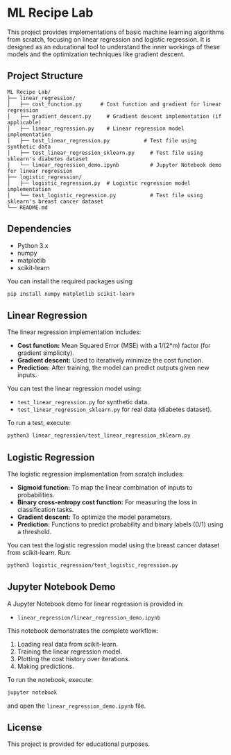 # ML Recipe Lab

This project provides implementations of basic machine learning algorithms from scratch, focusing on linear regression and logistic regression. It is designed as an educational tool to understand the inner workings of these models and the optimization techniques like gradient descent.

## Project Structure

```
ML Recipe Lab/
├── linear_regression/
│   ├── cost_function.py      # Cost function and gradient for linear regression
│   ├── gradient_descent.py     # Gradient descent implementation (if applicable)
│   ├── linear_regression.py    # Linear regression model implementation
│   ├── test_linear_regression.py           # Test file using synthetic data
│   ├── test_linear_regression_sklearn.py     # Test file using sklearn's diabetes dataset
│   └── linear_regression_demo.ipynb          # Jupyter Notebook demo for linear regression
├── logistic_regression/
│   ├── logistic_regression.py  # Logistic regression model implementation
│   └── test_logistic_regression.py           # Test file using sklearn's breast cancer dataset
└── README.md
```

## Dependencies

- Python 3.x
- numpy
- matplotlib
- scikit-learn

You can install the required packages using:

```bash
pip install numpy matplotlib scikit-learn
```

## Linear Regression

The linear regression implementation includes:

- **Cost function:** Mean Squared Error (MSE) with a 1/(2*m) factor (for gradient simplicity).
- **Gradient descent:** Used to iteratively minimize the cost function.
- **Prediction:** After training, the model can predict outputs given new inputs.

You can test the linear regression model using:

- `test_linear_regression.py` for synthetic data.
- `test_linear_regression_sklearn.py` for real data (diabetes dataset).

To run a test, execute:

```bash
python3 linear_regression/test_linear_regression_sklearn.py
```

## Logistic Regression

The logistic regression implementation from scratch includes:

- **Sigmoid function:** To map the linear combination of inputs to probabilities.
- **Binary cross-entropy cost function:** For measuring the loss in classification tasks.
- **Gradient descent:** To optimize the model parameters.
- **Prediction:** Functions to predict probability and binary labels (0/1) using a threshold.

You can test the logistic regression model using the breast cancer dataset from scikit-learn. Run:

```bash
python3 logistic_regression/test_logistic_regression.py
```

## Jupyter Notebook Demo

A Jupyter Notebook demo for linear regression is provided in:

- `linear_regression/linear_regression_demo.ipynb`

This notebook demonstrates the complete workflow:

1. Loading real data from scikit-learn.
2. Training the linear regression model.
3. Plotting the cost history over iterations.
4. Making predictions.

To run the notebook, execute:

```bash
jupyter notebook
```

and open the `linear_regression_demo.ipynb` file.

## License

This project is provided for educational purposes.
